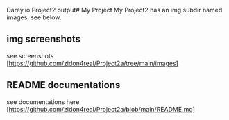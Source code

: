 Darey.io Project2 output# My Project
My Project2 has an img subdir named images, see below.
## img screenshots
see screenshots [https://github.com/zidon4real/Project2a/tree/main/images]
## README  documentations
see documentations here [https://github.com/zidon4real/Project2a/blob/main/README.md]